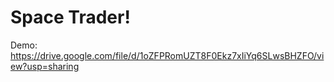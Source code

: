 # Space Trader!
Demo: https://drive.google.com/file/d/1oZFPRomUZT8F0Ekz7xIiYq6SLwsBHZFO/view?usp=sharing
